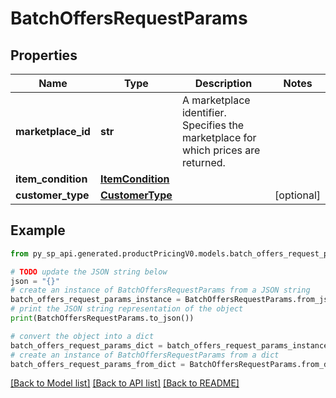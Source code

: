 # BatchOffersRequestParams


## Properties

Name | Type | Description | Notes
------------ | ------------- | ------------- | -------------
**marketplace_id** | **str** | A marketplace identifier. Specifies the marketplace for which prices are returned. | 
**item_condition** | [**ItemCondition**](ItemCondition.md) |  | 
**customer_type** | [**CustomerType**](CustomerType.md) |  | [optional] 

## Example

```python
from py_sp_api.generated.productPricingV0.models.batch_offers_request_params import BatchOffersRequestParams

# TODO update the JSON string below
json = "{}"
# create an instance of BatchOffersRequestParams from a JSON string
batch_offers_request_params_instance = BatchOffersRequestParams.from_json(json)
# print the JSON string representation of the object
print(BatchOffersRequestParams.to_json())

# convert the object into a dict
batch_offers_request_params_dict = batch_offers_request_params_instance.to_dict()
# create an instance of BatchOffersRequestParams from a dict
batch_offers_request_params_from_dict = BatchOffersRequestParams.from_dict(batch_offers_request_params_dict)
```
[[Back to Model list]](../README.md#documentation-for-models) [[Back to API list]](../README.md#documentation-for-api-endpoints) [[Back to README]](../README.md)


